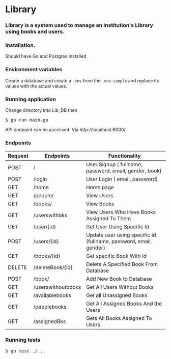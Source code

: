 
# Library

### Library is a system used to manage an institution's Library using books and users.

### Installation.
Should have Go and Postgres installed



### Environment variables
Create a database and create a `.env` from the `.env-sample` and replace its values with the actual values.

### Running application
Change directory into Lib_DB then
<pre>
$ go run main.go
</pre>

API endpoint can be accessed. Via http://localhost:8000/

### Endpoints

Request |       Endpoints                 |       Functionality
--------|---------------------------------|--------------------------------
POST    |  /                              |   User Signup   ( fullname, password, email, gender, book)
POST    |  /login                         |   User Login    ( email, password)
GET     |  /home                          |   Home page     
GET     |  /people/                       |   View Users
GET     |  /books/                        |   View Books
GET     |  /userswithbks                  |   View Users Who Have Books Assigned To Them
GET     |  /user/{id}                     |   Get User Using Specific Id
POST    |  /users/{id}                    |   Update user using specific id (fullname, password, email, gender)
GET     |  /books/{id}                    |   Get specific Book With Id
DELETE  |  /deleteBook/{id}               |   Delete A Specified Book From Database
POST    |  /book/                         |   Add New Book to Database
GET     |  /userswithoutbooks             |   Get All Users Without Books
GET     |  /availablebooks                |   Get all Unassigned Books
GET     |  /peoplebooks                   |   Get All Assigned Books And the Users
GET     |  /assignedBks                   |   Gets All Books Assigned To Users





### Running tests
<pre>
$ go test ./...
</pre>
